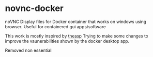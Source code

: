 # novnc-docker
noVNC Display files for Docker container that works on windows using browser. Useful for containered gui apps/software

This work is mostly inspired by [theasp](https://github.com/theasp/docker-novnc)
Trying to make some changes to improve the vaunerabilities shown by the docker desktop app.

Removed non essential 